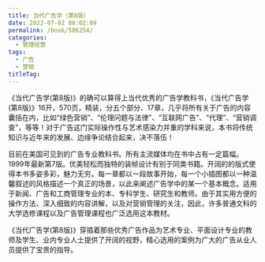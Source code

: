```yaml
---
title: 当代广告学（第8版）
date: 2022-07-02 08:02:09
permalink: /book/506254/
categories: 
  - 管理经营
tags: 
  - 广告
  - 营销
titleTag: 
---
```


《当代广告学(第8版)》的确可以算得上当代优秀的广告学教科书，《当代广告学(第8版)》16开，570页，精装，分五个部分、17章，几乎将所有关于广告的内容囊括在内，比如“绿色营销”、“伦理问题与法律”、“互联网广告”、“代理”、“营销调查”，等等！对于广告这门实际操作性与艺术感染力并重的学科来说，本书将传统知识与近年来的发展、边缘争论结合起来，决不落伍！

目前在美国可见到的广告专业教科书。所有主流媒体均在书中占有一定篇幅。1999年最新第7版。优美轻松而独特的装帧设计有别于同类书籍。开阔的的版式使得本书多姿多彩，魅力无穷。每一章都以一段故事开始，每一个小插图都以一种温馨叙述的风格描述一个真正的场景，以此来阐述广告学中的某一个基本概念。适用于新闻、广告和工商管理专业的本、专科学生、研究生和教师。由于其实用方便的操作方法、深入细致的内容讲解，以及对营销管理的关注，因此，许多普通文科的大学选修课程以及广告管理课程也广泛选用这本教材。

《当代广告学(第8版)》穿插着那些优秀广告作品为艺术专业、平面设计专业的教师及学生、业内专业人士提供了开阔的视野，精心选用的案例为广大的广告从业人员提供了宝贵的指导。

<!-- more -->

<BookShelf
album="https://cdn.staticaly.com/gh/jonsam-ng/image-hosting@master/oxygen-space/image.51be44uh8fo0.webp"
title="当代广告学（第8版）"
author="阿伦斯"
intro="目前在美国可见到的广告专业教科书。所有主流媒体均在书中占有一定篇幅。1999年最新第7版。优美轻松而独特的装帧设计有别于同类书籍。开阔的的版式使得本书多姿多彩，魅力无穷。每一章都以一段故事开始，每一个小插图都以一种温馨叙述的风格描述一个真正的场景，以此来阐述广告学中的某一个基本概念。适用于新闻、广告和工商管理专业的本、专科学生、研究生和教师。由于其实用方便的操作方法、深入细致的内容讲解，以及对营销管理的关注，因此，许多普通文科的大学选修课程以及广告管理课程也广泛选用这本教材。"
:tags="['广告', '营销']"
publisher="人民邮电出版社"
lang="中文"
:pages="934"
link="https://www.aliyundrive.com/s/3qkzywLQtVK"
douban="https://book.douban.com/subject/1262450/"
/>
